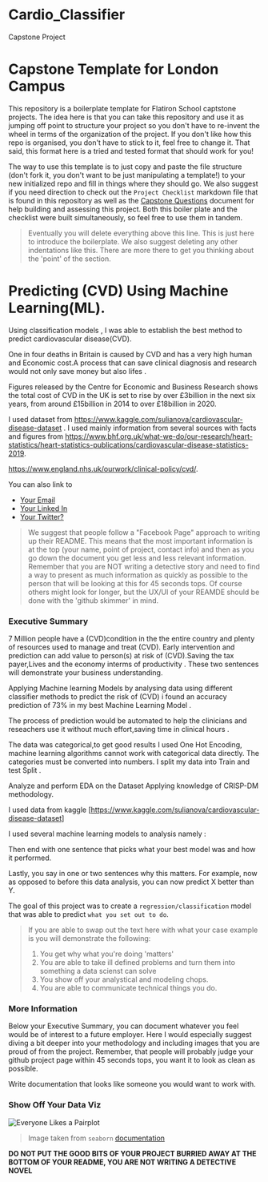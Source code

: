 # Cardio_Classifier
Capstone Project


# Capstone Template for London Campus  

This repository is a boilerplate template for Flatiron School captstone projects.
The idea here is that you can take this repository and use it as jumping off point to structure your project so you don't have to re-invent the wheel in terms of the organization of the project.
If you don't like how this repo is organised, you don't have to stick to it, feel free to change it.
That said, this format here is a tried and tested format that should work for you! 

The way to use this template is to just copy and paste the file structure (don't fork it, you don't want to be just manipulating a template!) to your new initialized repo and fill in things where they should go.
We also suggest if you need direction to check out the `Project Checklist` markdown file  that is found in this repository as well as the [Capstone Questions](https://docs.google.com/document/d/11Otz1b2oRT3Xn0TK16X1o44hphGP4aBqdpARv0GWXBA/edit?usp=sharing) document for help building and assessing this project. 
Both this boiler plate and the checklist were built simultaneously, so feel free to use them in tandem. 

> Eventually you will delete everything above this line. This is just here to introduce the boilerplate. We also suggest deleting any other indentations like this. There are more there to get you thinking about the 'point' of the section. 
# Predicting (CVD) Using Machine Learning(ML).


Using classification models , I was able to establish the best method to predict cardiovascular disease(CVD). 

One in four deaths in Britain is caused by CVD and has a very high human and Economic cost.A process that can save clinical diagnosis and research would not only save money but also lifes .

Figures released by the Centre for Economic and Business Research shows the total cost of CVD in the UK is set to rise by over £3billion in the next six years, from around £15billion in 2014 to over £18billion in 2020.

I used dataset from https://www.kaggle.com/sulianova/cardiovascular-disease-dataset .
I used mainly information from several sources with facts and figures from 
https://www.bhf.org.uk/what-we-do/our-research/heart-statistics/heart-statistics-publications/cardiovascular-disease-statistics-2019.

https://www.england.nhs.uk/ourwork/clinical-policy/cvd/.

You can also link to 
* [Your Email](osodot@icloud.com)
* [Your Linked In](https://www.linkedin.com/in/thomas-osodo-6961041a/)
* [Your Twitter?]()

> We suggest that people follow a "Facebook Page" approach to writing up their README. This means that the most important information is at the top (your name, point of project, contact info) and then as you go down the document you get less and less relevant information. Remember that you are NOT writing a detective story and need to find a way to present as much information as quickly as possible to the person that will be looking at this for 45 seconds tops. Of course others might look for longer, but the UX/UI of your REAMDE should be done with the 'github skimmer' in mind.

### Executive Summary

7 Million people have a (CVD)condition in the the entire country and plenty of resources used to manage and treat (CVD). Early intervention and prediction can add value to person(s) at risk of (CVD).Saving the tax payer,Lives and the economy interms of productivity .
These two sentences will demonstrate your business understanding. 

Applying Machine learning Models by analysing data using different classifier methods to predict the risk of (CVD) i found an accuracy prediction of 73% in my best Machine Learning Model .

The process of prediction would be automated to help the clinicians and reseachers use it without much effort,saving time in clinical hours .

The data was categorical,to get good results I used One Hot Encoding, machine learning algorithms cannot work with categorical data directly. The categories must be converted into numbers.
I split my data into Train and test Split .

Analyze and perform EDA on the Dataset
Applying knowledge of CRISP-DM methodology.


I used data from kaggle [https://www.kaggle.com/sulianova/cardiovascular-disease-dataset] 

I used several machine learning models to analysis namely :

Then end with one sentence that picks what your best model was and how it performed.

Lastly, you say in one or two sentences why this matters. 
For example, now as opposed to before this data analysis, you can now predict X better than Y. 

The goal of this project was to create a `regression/classification` model that was able to predict `what you set out to do`.

> If you are able to swap out the text here with what your case example is you will demonstrate the following:
> 1. You get why what you're doing 'matters'
> 2. You are able to take ill defined problems and turn them into something a data scienst can solve
> 3. You show off your analystical and modeling chops.
> 4. You are able to communicate technical things you do.

### More Information

Below your Executive Summary, you can document whatever you feel would be of interest to a future employer.
Here I would especially suggest diving a bit deeper into your methodology and including images that you are proud of from the project. 
Remember, that people will probably judge your github project page within 45 seconds tops, you want it to look as clean as possible. 

Write documentation that looks like someone you would want to work with.

### Show Off Your Data Viz

![Everyone Likes a Pairplot](figures/seaborn-pairplot-3.png)

> Image taken from `seaborn` [documentation](https://seaborn.pydata.org/generated/seaborn.pairplot.html)

**DO NOT PUT THE GOOD BITS OF YOUR PROJECT BURRIED AWAY AT THE BOTTOM OF YOUR README, YOU ARE NOT WRITING A DETECTIVE NOVEL**
